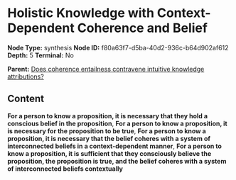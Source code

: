 # Holistic Knowledge with Context-Dependent Coherence and Belief

**Node Type:** synthesis
**Node ID:** f80a63f7-d5ba-40d2-936c-b64d902af612
**Depth:** 5
**Terminal:** No

**Parent:** [Does coherence entailness contravene intuitive knowledge attributions?](does-coherence-entailness-contravene-intuitive-knowledge-attributions-antithesis-0aa2dfba-e228-4ec7-8caa-c793e96ad6f9.md)

## Content

**For a person to know a proposition, it is necessary that they hold a conscious belief in the proposition**, **For a person to know a proposition, it is necessary for the proposition to be true**, **For a person to know a proposition, it is necessary that the belief coheres with a system of interconnected beliefs in a context-dependent manner**, **For a person to know a proposition, it is sufficient that they consciously believe the proposition, the proposition is true, and the belief coheres with a system of interconnected beliefs contextually**
